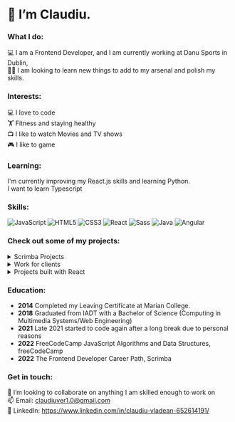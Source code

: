 # 👋 I’m Claudiu. 

### What I do:
💻 I am a Frontend Developer, and I am currently working at Danu Sports in Dublin,<br>
👨‍💻 I am looking to learn new things to add to my arsenal and polish my skills.

### Interests:
💻 I love to code <br>
🏋️ Fitness and staying healthy <br>
📺 I like to watch Movies and TV shows <br>
🎮 I like to game  <br>

### Learning: 
I'm currently improving my React.js skills and learning Python. <br>
I want to learn Typescript <br>

### Skills: 
![JavaScript](https://img.shields.io/badge/javascript-%23323330.svg?style=for-the-badge&logo=javascript&logoColor=%23F7DF1E) 
![HTML5](https://img.shields.io/badge/html5-%23E34F26.svg?style=for-the-badge&logo=html5&logoColor=white) 
![CSS3](https://img.shields.io/badge/css3-%231572B6.svg?style=for-the-badge&logo=css3&logoColor=white) 
![React](https://img.shields.io/badge/react-%2320232a.svg?style=for-the-badge&logo=react&logoColor=%2361DAFB) 
![Sass](https://img.shields.io/badge/Sass-CC6699?style=for-the-badge&logo=sass&logoColor=white) 
![Java](https://img.shields.io/badge/Java-ED8B00?style=for-the-badge&logo=java&logoColor=white)
![Angular](https://img.shields.io/badge/Angular-#DD1100?style=for-the-badge&logo=angular&logoColor=white)

### Check out some of my projects: 
<details>
  <summary>Scrimba Projects</summary>
  <p>Throughout the <a href="https://scrimba.com/learn/frontend">Scrimba front-end developer career path</a> you are encouraged to do multiple solo projects. Solo means there will be no guidance or solution to the challenge; only the design and requirements of the projects are given.</p>
  <blockquote>
    <ul>
       <li><a href="https://github.com/VladeanClaudiu/ReactProjects/tree/main/react-quiz-app">Quizzical (React + API)</a></li>
       <li><a href="https://github.com/VladeanClaudiu/ReactProjects/tree/main/react-travel-journal">Travel Journal (React)</a></li>
       <li><a href="https://github.com/VladeanClaudiu/ReactProjects/tree/main/react-busi-card">Digital business card (React)</a></li>
       <li><a href="https://github.com/VladeanClaudiu/WorkingWithAPI/tree/main/API-MovieWatchlist">Movie watchlist (API)</a></li>
       <li><a href="https://github.com/VladeanClaudiu/MetricConversion">Unit converter</a></li>
       <li><a href="https://github.com/VladeanClaudiu/PasswordGen">Password generator</a></li>
       <li><a href="https://github.com/VladeanClaudiu/InvoiceCreator">Invoice creator</a></li>
       <li><a href="https://github.com/VladeanClaudiu/WorkingWithAPI/tree/main/API-ColorGenerator">Color scheme generator (API)</a></li>
    </ul>
  </blockquote>
</details>

<details>
  <summary>Work for clients</summary>
  <p><a href="https://coachswilson.pages.dev/">Website </a> created for a personal trainer at my gym, some info on the site may still need to be added but the overall page is completed. The website is static and built with just HTML, CSS, and some basic JS.</p>
  <blockquote>
    <ul>
      <li><a href="https://github.com/VladeanClaudiu/SWPTwebsite.github.io">Website for a personal trainer at my gym</a></li>
    </ul>
  </blockquote>
</details>

<details>
  <summary>Projects built with React</summary>
  <p>React project setup with <a href="https://vitejs.dev/"> Vite </a> and ran with npm.</p>
  <blockquote>
     <ul>
       <li><a href="https://github.com/VladeanClaudiu/ReactProjects/tree/main/react-quiz-app">Quizzical (React + API)</a></li>
       <li><a href="https://github.com/VladeanClaudiu/ReactProjects/tree/main/react-travel-journal">Travel Journal (React)</a></li>
       <li><a href="https://github.com/VladeanClaudiu/ReactProjects/tree/main/react-busi-card">Digital business card (React)</a></li>
       <li><a href="https://github.com/VladeanClaudiu/ReactProjects/tree/main/react-airbnb-experiences-clone">AirBnb Experiences Clone (React)</a></li>
       <li><a href="https://github.com/VladeanClaudiu/ReactProjects/tree/main/react-meme-generator">Meme Generator (React + API)</a></li>
       <li><a href="https://github.com/VladeanClaudiu/ReactProjects/tree/main/tenzi-dice-react">Tenzies Dice Game (React)</a></li>
       <li><a href="https://github.com/VladeanClaudiu/ReactProjects/tree/main/vite-react-basic-app">Basic React App (React)</a></li>
    </ul>
  </blockquote>
</details>

### Education:
- **2014** Completed my Leaving Certificate at Marian College.
- **2018** Graduated from IADT with a Bachelor of Science (Computing in Multimedia Systems/Web Engineering) 
- **2021** Late 2021 started to code again after a long break due to personal reasons
- **2022** FreeCodeCamp JavaScript Algorithms and Data Structures, freeCodeCamp
- **2022** The Frontend Developer Career Path, Scrimba
 
### Get in touch:
 🤝 I’m looking to collaborate on anything I am skilled enough to work on <br>
 📫 Email: claudiuver1.0@gmail.com <br>
 🔗 LinkedIn: https://www.linkedin.com/in/claudiu-vladean-652614191/

 
 

<!---
VladeanClaudiu/VladeanClaudiu is a ✨ special ✨ repository because its `README.md` (this file) appears on your GitHub profile.
You can click the Preview link to take a look at your changes.
--->
